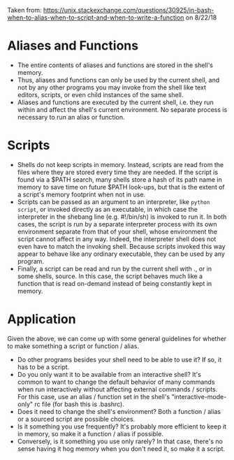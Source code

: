 Taken from: https://unix.stackexchange.com/questions/30925/in-bash-when-to-alias-when-to-script-and-when-to-write-a-function on 8/22/18

# Aliases and Functions
- The entire contents of aliases and functions are stored in the shell's memory.
- Thus, aliases and functions can only be used by the current shell, and not by any other programs you may invoke from the shell like text editors, scripts, or even child instances of the same shell.
- Aliases and functions are executed by the current shell, i.e. they run within and affect the shell's current environment. No separate process is necessary to run an alias or function.


# Scripts
- Shells do not keep scripts in memory. Instead, scripts are read from the files where they are stored every time they are needed. If the script is found via a $PATH search, many shells store a hash of its path name in memory to save time on future $PATH look-ups, but that is the extent of a script's memory footprint when not in use.
- Scripts can be passed as an argument to an interpreter, like `python script`, or invoked directly as an executable, in which case the interpreter in the shebang line (e.g. #!/bin/sh) is invoked to run it. In both cases, the script is run by a separate interpreter process with its own environment separate from that of your shell, whose environment the script cannot affect in any way. Indeed, the interpreter shell does not even have to match the invoking shell. Because scripts invoked this way appear to behave like any ordinary executable, they can be used by any program.
- Finally, a script can be read and run by the current shell with ., or in some shells, source. In this case, the script behaves much like a function that is read on-demand instead of being constantly kept in memory.

# Application
Given the above, we can come up with some general guidelines for whether to make something a script or function / alias.

- Do other programs besides your shell need to be able to use it? If so, it has to be a script.
- Do you only want it to be available from an interactive shell? It's common to want to change the default behavior of many commands when run interactively without affecting external commands / scripts. For this case, use an alias / function set in the shell's "interactive-mode-only" rc file (for bash this is .bashrc).
- Does it need to change the shell's environment? Both a function / alias or a sourced script are possible choices.
- Is it something you use frequently? It's probably more efficient to keep it in memory, so make it a function / alias if possible.
- Conversely, is it something you use only rarely? In that case, there's no sense having it hog memory when you don't need it, so make it a script.
